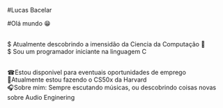 #Lucas Bacelar

#Olá mundo 😁

<br/> $ Atualmente descobrindo a imensidão da Ciencia da Computação 👀 
<br/> $ Sou um programador iniciante na linguagem C

<br/> ☎Estou disponivel para eventuais oportunidades de emprego
<br/> 📝Atualmente estou fazendo o CS50x da Harvard
<br/> 🎧Sobre mim: Sempre escutando músicas, ou descobrindo coisas novas sobre Audio Enginering
